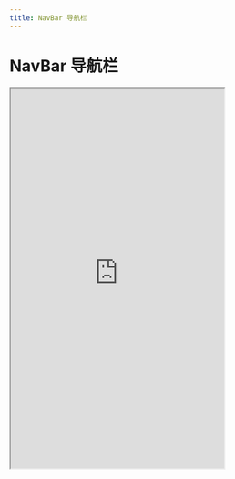```yaml
---
title: NavBar 导航栏
---
```


# NavBar 导航栏

<iframe src="https://cfg-design.github.io/cfgd-uniapp3/#/pages/navBar/index" style="width: 375px; height: 667px" />

:::tip 提示
- NavBar 组件不可设置固定顶部，需和 [TopBar 顶部栏](/components/top-bar.html) 一起使用
:::

### 基本使用

```vue-html
<c-nav-bar title="首页" />

<c-nav-bar title="标题" left-text="返回" @click:left="goBack" />

<c-top-bar z-index="999" status-bar>
  <c-nav-bar title="首页" />
  <c-line />
</c-top-bar>
```

### 搜索

```vue-html
<c-nav-bar @click:left="onClickLeft" @click:right="onClickRight">
  <template #left>
    <c-row align="center">
      <c-text>广州</c-text>
      <c-icon name="arrow-down-s-line" size="18px" />
    </c-row>
  </template>
  <c-input size="s" icon="search-line" border round />
  <template #right>
    <c-text>搜索</c-text>
  </template>
</c-nav-bar>
```

### API

### NavBar Props {#props}

| 名称             | 类型                     | 默认值             | 版本           | 说明           |
|:----------------|:------------------------|:------------------|:--------------|:--------------|
| c               | string                  | default           |               | 配置名。[使用说明](/guide/props.html#config)    |
| props           | NavBarProps             | undefined         |               | 全部 props 。 [使用说明](/guide/props.html) |
| c-class         | HTMLAttributes['class'] | undefined         |               | 自定义类名 |
| c-style         | HTMLAttributes['style'] | undefined         |               | 自定义样式 |
| left-icon       | string                  | undefined         |               | 左边的图标 |
| left-icon-props | IconProps               | undefined         |               | [IconProps](/components/icon.html#props)  |
| left-text       | string                  | undefined         |               | 左边的文字 |
| left-text-props | TextProps               | undefined         |               | [TextProps](/components/text.html#props)  |
| title           | string                  | undefined         |               | 标题 |
| title-props     | TextProps               | undefined         |               | [TextProps](/components/text.html#props)  |

### NavBar Slots {#slots}

| 名称             | 参数      | 说明           |
|:----------------|:--------- |:--------------|
| default         | ()        | 标题的内容     |
| left            | ()        | 左边的内容     |
| right           | ()        | 右边的内容     |

### Button Events {#events}

| 名称             | 参数                     | 说明           |
|:----------------|:-------------------------|:--------------|
| click:left      | (payload: any) => void   | 点击左边的内容事件      |
| click :right    | (payload: any) => void   | 点击右边的内容事件      |
